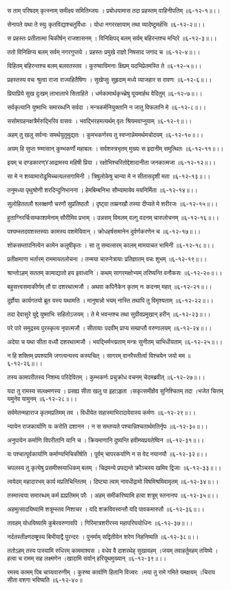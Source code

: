 स ताम् परिषदम् कृत्स्नाम् समीक्ष्य समितिम्जयः ।
प्रबोधयामास तदा प्रहस्तम् वाहिनीपतिम् ॥६-१२-१॥।।

सेनापते यथा ते स्युः कृतविद्याश्चतुर्विधाः ।
योधा नगररक्षायाम् तथा व्यादेष्टुमर्हसि ॥६-१२-२॥।।

स प्रहस्तः प्रतीतात्मा चिकीर्षन् राजशासनम् ।
विनिक्षिपद् बलम् सर्वम् बहिरन्तश्च मन्दिरे ॥६-१२-३॥।।

ततो विनिक्षिप्य बलम् सर्वम् नगरगुप्तये ।
प्रहस्तः प्रमुखे राज्ञो निषसाद जगाद च ॥६-१२-४॥।।

विहितम् बहिरन्तश्च बलम् बलवतस्तव ।
कुरुष्वाविमनाः क्षिप्रम् यदभिप्रेतमस्ति ते ॥६-१२-५॥।।

प्रहस्तस्य वचः श्रुत्वा राजा राज्यहितैषिणः ।
सुखेप्सुः सुहृदाम् मध्ये व्याजहार स रावणः ॥६-१२-६॥।।

प्रियाप्रिये सुख दुःखम् लाभालाभे सिताहिते ।
धर्मकामार्थकृच्च्रेषु यूयमार्हथ वेदितुम् ॥६-१२-७॥।।

सर्वकृत्यानि युष्माभिः समारब्धनि सर्वदा ।
मन्त्रकर्मनियुक्तानि न जातु विफलानि मे ॥६-१२-८॥।।

ससोमग्रहनक्षत्रैर्मरुद्भिरिव वासवः ।
भवद्भिरहमत्यर्थम् वृतः श्रियमवाप्नुयाम् ॥६-१२-९॥।।

अहम् तु खलु सर्वन्वः समर्थयुतुमुद्यतः ।
कुमभकर्णस्य तु स्वप्नान्नेममर्थमचोदयम् ॥६-१२-१०॥।।

अयम् हि सुप्तः ष्ण्मासान् कुम्भकर्णो महाबलः ।
सर्वशस्त्रभृतम् मुख्यः स इदानीम् समुत्थितः ॥६-१२-११॥।।

इयम् च दण्डकारण्Yआद्रामस्य महिषी प्रिया ।
रक्षोभिश्चरितोद्देशादानीता जनकात्मजा ॥६-१२-१२॥।।

सा मे न शय्यामारोढुमिच्चत्यलसगामिनी ।
त्रिषुलोकेषु चान्या मे न सीतासदृशी मता ॥६-१२-१३॥।।

तनुमध्या पृथुश्रोणी शरदिन्दुनिभानना ।
हेमबिम्बनिभा सौम्यामायेव मयनिर्मिता ॥६-१२-१४॥।।

सुलोहिततलौ श्लक्क्षणौ चरणौ सुप्रतिष्ठतौ ।
दृष्ट्वा ताम्रनखौ तस्या दीप्यते मे शरीरजः ॥६-१२-१५॥।।

हुताग्निरर्चिःसम्काशामेनाम् सौरीमिव प्रभाम् ।
उन्नसम् विमलम् वल्गु वदनम् चारुलोचनम् ॥६-१२-१६॥।।

पश्यम्स्तदवशस्तस्याः कामस्य वशमेयिवान् ।
क्रोधहर्षसमानेन दुर्वर्णकरणेन च ॥६-१२-१७॥।।

शोकसम्तापनित्येन कामेन कलुषीकृतः ।
सा तु सम्वत्सरम् कालम् मामयाचत भामिनी ॥६-१२-१८॥।।

प्रतीक्षमाणा भर्तारम् राममायतलोचना ।
तन्मया चारुनेत्रायाः प्रतिज्ञातम् वचः शुभम् ॥६-१२-१९॥।।

श्रान्तोऽहम् सततम् कामाद्यातो हय इवाध्वनि ।
कथम् सागरमक्षोभ्यम् तरिष्यन्ति वनौकसः ॥६-१२-२०॥।।

बहुसत्त्वसमाकीर्णम् तौ वा दशरथात्मजौ ।
अथवा कपिनैकेन कृतम् नः कदनम् महत् ॥६-१२-२१॥।।

दुर्ज्ञेयाः कार्यगतयो ब्रूत यस्य यथामति ।
मानुषान्नो भयम् नास्ति तथापि तु विमृश्यताम् ॥६-१२-२२॥।।

तदा देवासुरे युद्दे युष्माभिः सहितोऽजयम् ।
ते मे भवन्तश्च तथा सुग्रीवप्रमुखान् हरीन् ॥६-१२-२३॥।।

परे पारे समुद्रस्य पुरस्कृत्य नृपात्मजौ ।
सीतायाः पदवीम् प्राप्य सम्प्राप्तौ वरुणालयम् ॥६-१२-२४॥।।

अदेया च यथा सीता वध्यौ दशरथात्मजौ ।
भवद्भिर्मन्त्य्रताम् मन्त्रः सुनीतम् चाभिधीयताम् ॥६-१२-२५॥।।

न हि शक्तिम् प्रपश्यामि जगत्यन्यस्य कस्यचित् ।
सागरम् वानरैस्तीर्त्वा विश्चयेन जयो मम ॥६-१२-२६॥।।

तस्य कामपरीतस्य निशम्य परिदेवितम् ।
कुम्भकर्णः प्रचुक्रोध वचनम् चेदमब्रवीत् ॥६-१२-२७॥।।

यदा तु रामस्य सलक्ष्मणस्य ।
प्रसह्य सीता खलु पा इहाऽहृता ।सकृत्समीक्षैव सुनिश्चितम् तदा ।भजेत चित्तम् यमुनेव यामुनम् ॥६-१२-२८॥।।

सर्वमेतन्महाराज कृतमप्रतिमम् तव ।
विधीयेत सहास्माभिरादावेवास्य कर्मणः ॥६-१२-२९॥।।

न्यायेन राजकार्याणि यः करोति दशानन ।
न स सम्तप्यते पश्चान्निश्चतार्थमतिर्नृपः ॥६-१२-३०॥।।

अनुपायेन कर्माणि विपरीतानि यानि च ।
क्रियमाणानि दुष्यन्ति हवीम्ष्यप्रयतेष्विन ॥६-१२-३१॥।।

यः पश्चात्पूर्वकार्याणि कर्माण्यभिचिकीर्षति ।
पूर्वम् चापरकर्याणि न स वेद नयानयौ ॥६-१२-३२॥।।

चपलस्य तु कृत्येषु प्रसमीक्स्याधिकम् बलम् ।
चिद्रमन्ये प्रपद्यन्ते क्रौञ्चस्य खमिव द्विजाः ॥६-१२-३३॥।।

त्वयेदम् महादारभम् कार्य मप्रतिचिन्तितम् ।
दिष्ट्या त्वाम् नावधीद्रामो विषमिश्रमिवामृतम् ॥६-१२-३४॥।।

तस्मात्त्वया समारब्धम् कर्म ह्यप्रतिमम् परैः ।
अहम् समीकरिष्यामि हत्वा शत्रूम् स्तनानघ ॥६-१२-३५॥।।

अहमुत्सादयिष्यामि शत्रूम्स्तव निशाचर ।
यदि शक्रविवस्वन्तौ यदि पावकमारुतौ ॥६-१२-३६॥।।

तावहम् योधयिष्यामि कुबेरवरुणावपि ।
गिरिमात्रशरीरस्य महापरिघयोधिनः ॥६-१२-३७॥।।

नर्दतस्तीक्ष्णदम्ष्ट्रस्य बिभीयाद्वै पुरन्दरः ।
पुनर्माम् सद्वितीयेन शरेण निहनिष्यति ॥६-१२-३८॥।।

ततोऽहम् तस्य पास्यामि रुधिरम् काममाश्वस ।
वधेव वै दाशरथेह् सुखावहम् ।जयम् तवाहर्तुमहम् तयिष्ये ।हत्वा च रामम् सह लक्ष्मणेन ।खादामि सर्वान् हरियूथमुख्यान् ॥६-१२-३९॥।।

रमस्व कामम् पिब चाग्र्यवारुणीम् ।
कुरुष्व कार्वाणि हितानि विज्वरः ।मया तु रामे गमिते यमक्षयम् ।चिराय सीता वशगा भविष्यति ॥६-१२-४०॥

